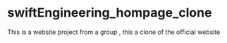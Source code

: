 # swiftEngineering_hompage_clone
This is  a website project from a group , this a clone of the official website 
